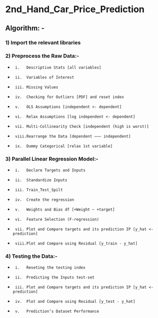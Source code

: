 # 2nd_Hand_Car_Price_Prediction

## Algorithm: - 

### 1) Import the relevant libraries

### 2) Preprocess the Raw Data:- 
-      i.   Descriptive Stats [all variables]
-      ii.  Variables of Interest
-      iii. Missing Values
-      iv.  Checking for Outliers [PDF] and reset index
-      v.   OLS Assumptions [independent <- dependent]
-      vi.  Relax Assumptions [log independent <- dependent]
-      vii. Multi-Collinearity Check [independent (high is worst)]
-      viii.Rearrange the Data [dependent ——— independent]
-      ix.  Dummy Categorical [relax 1st variable]

### 3) Parallel Linear Regression Model:-
-      i.   Declare Targets and Inputs
-      ii.  Standardize Inputs
-      iii. Train_Test_Spilt
-      iv.  Create the regression
-      v.   Weights and Bias df [+Weight ~ +target]
-      vi.  Feature Selection (F-regression)
-      vii. Plot and Compare targets and its prediction IP [y_hat <- prediction]
-      viii.Plot and Compare using Residual [y_train - y_hat]

### 4) Testing the Data:-
-      i.   Reseting the testing index
-      ii.  Predicting the Inputs test-set
-      iii. Plot and Compare targets and its prediction IP [y_hat <- prediction]
-      iv.  Plot and Compare using Residual [y_test - y_hat]
-      v.   Prediction’s Dataset Performance
